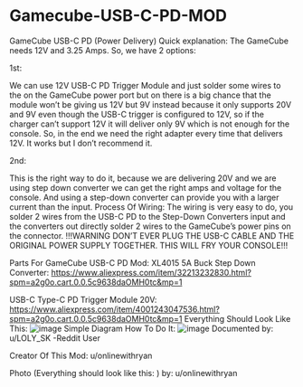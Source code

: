 # Gamecube-USB-C-PD-MOD
GameCube USB-C PD (Power Delivery)
Quick explanation:
 The GameCube needs 12V and 3.25 Amps.  So, we have 2 options: 
 
1st: 

We can use 12V USB-C PD Trigger Module and just solder some wires to the on the GameCube power port but on there is a big chance that the module won’t be giving us 12V but 9V instead because it only supports 20V and 9V even though the USB-C trigger is configured to 12V, so if the charger can’t support 12V it will deliver only 9V which is not enough for the console.  So, in the end we need the right adapter every time that delivers 12V. It works but I don’t recommend it.

2nd: 

This is the right way to do it, because we are delivering 20V and we are using step down converter we can get the right amps and voltage for the console. And using a step-down converter can provide you with a larger current than the input.
Process Of Wiring: 
The wiring is very easy to do, you solder 2 wires from the USB-C PD to the Step-Down Converters input and the converters out directly solder 2 wires to the GameCube’s power pins on the connector.
!!!WARNING DON’T EVER PLUG THE USB-C CABLE AND THE ORIGINAL POWER SUPPLY TOGETHER. THIS WILL FRY YOUR CONSOLE!!!

Parts For GameCube USB-C PD Mod:
XL4015 5A Buck Step Down Converter: https://www.aliexpress.com/item/32213232830.html?spm=a2g0o.cart.0.0.5c9638daOMH0tc&mp=1

USB-C Type-C PD Trigger Module 20V:
https://www.aliexpress.com/item/4001243047536.html?spm=a2g0o.cart.0.0.5c9638daOMH0tc&mp=1
Everything Should Look Like This: 
![image](https://user-images.githubusercontent.com/121257614/209207178-29c8984c-05d5-43b4-8d24-649dccb4649f.png)
Simple Diagram How To Do It:
![image](https://user-images.githubusercontent.com/121257614/209207429-dbd556f6-b66a-4818-9307-c6f67f7901dc.png)
Documented by: u/LOLY_SK -Reddit User

Creator Of This Mod: u/onlinewithryan

Photo (Everything should look like this: ) by: u/onlinewithryan 
